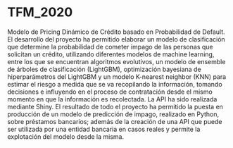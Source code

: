 # TFM_2020
Modelo de Pricing Dinámico de Crédito basado en Probabilidad de Default.
El desarrollo del proyecto ha permitido elaborar un modelo de clasificación que determine la probabilidad de cometer impago de las personas que solicitan un crédito, utilizando diferentes modelos de machine learning, entre los que se encuentran algoritmos evolutivos, un modelo de ensemble de árboles de clasificación (LightGBM), optimización bayesiana de hiperparámetros del LightGBM y un modelo K-nearest neighbor (KNN) para estimar el riesgo a medida que se va recopilando la información, tomando decisiones e influyendo en el proceso de contratación desde el mismo momento en que la información es recolectada. La API ha sido realizada mediante Shiny. El resultado de todo el proyecto ha permitido la puesta en producción de un modelo de predicción de impago, realizado en Python, sobre préstamos bancarios; además de la creación de una API que puede ser utilizada por una entidad bancaria en casos reales y permite la explotación del modelo desde la misma.
